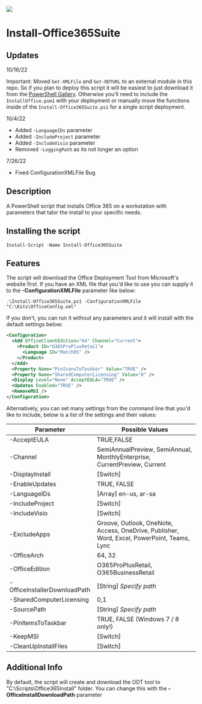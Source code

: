 ![](https://www.codetriage.com/mallockey/install-office365suite/badges/users.svg)
# Install-Office365Suite

## Updates

10/16/22

Important: Moved `Get-XMLFile` and  `Get-ODTURL` to an external module in this repo. So if you plan to deploy this script it will be easiest to just download it from the [PowerShell Gallery](https://www.powershellgallery.com/packages/Install-Office365Suite/). Otherwise you'll need to include the `InstallOffice.psm1` with your deployment or manually move the functions inside of the `Install-Office365Suite.ps1` for a single script deployment.

10/4/22
* Added `-LanguageIDs` parameter
* Added `-IncludeProject` parameter
* Added `-IncludeVisio` parameter
* Removed `-LoggingPath` as its not longer an option

7/26/22
* Fixed ConfigurationXMLFile Bug

## Description
A PowerShell script that installs Office 365 on a workstation with parameters that talor the install to your specific needs.
## Installing the script

`Install-Script -Name Install-Office365Suite`

## Features
The script will download the Office Deployment Tool from Microsoft's website first. If you have an XML file that you'd like to use you can supply it to the **-ConfigurationXMLFile** parameter like below:

`.\Install-Office365Suite.ps1 -ConfigurationXMLFile "C:\Kits\OfficeConfig.xml"`

If you don't, you can run it without any parameters and it will install with the default settings below:
```xml
<Configuration>
  <Add OfficeClientEdition="64" Channel="Current">
    <Product ID="O365ProPlusRetail">
      <Language ID="MatchOS" />
    </Product>
  </Add>
  <Property Name="PinIconsToTaskbar" Value="TRUE" />
  <Property Name="SharedComputerLicensing" Value="0" />
  <Display Level="None" AcceptEULA="TRUE" />
  <Updates Enabled="TRUE" />
  <RemoveMSI />
</Configuration>
```

Alternatively, you can set many settings from the command line that you'd like to include, below is a list of the settings and their values:

 Parameter | Possible Values 
--- | --- |
-AcceptEULA | TRUE,FALSE
-Channel | SemiAnnualPreview, SemiAnnual, MonthlyEnterprise, CurrentPreview, Current
-DisplayInstall | [Switch]
-EnableUpdates | TRUE, FALSE
-LanguageIDs | [Array] en-us, ar-sa 
-IncludeProject | [Switch]
-IncludeVisio | [Switch]
-ExcludeApps | Groove, Outlook, OneNote, Access, OneDrive, Publisher, Word, Excel, PowerPoint, Teams, Lync
-OfficeArch | 64, 32
-OfficeEdition | O365ProPlusRetail, O365BusinessRetail
-OfficeInstallerDownloadPath   | [String] *Specify path*
-SharedComputerLicensing | 0,1
-SourcePath | [String] *Specify path*
-PinItemsToTaskbar  | TRUE, FALSE (Windows 7 / 8 only!)
-KeepMSI | [Switch]
-CleanUpInstallFiles | [Switch]

## Additional Info
By default, the script will create and download the ODT tool to "C:\Scripts\Office365Install" folder. You can change this with the **-OfficeInstallDownloadPath** parameter
